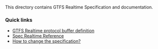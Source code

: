 This directory contains GTFS Realtime Specification and documentation.

### Quick links
- [GTFS Realtime protocol buffer definition](proto/gtfs-realtime.proto)
- [Spec Realtime Reference](spec/en/)
- [How to change the specification?](CHANGES.md)

